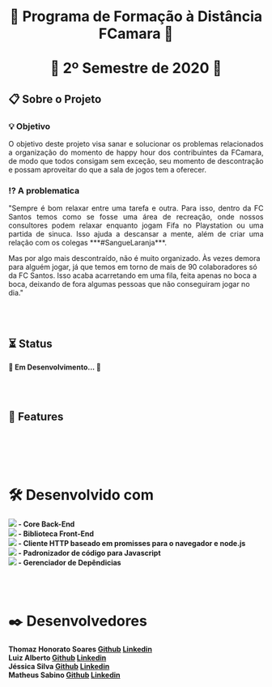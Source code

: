 <h1 align="center">🍊 Programa de Formação à Distância FCamara 🍊<br><br>🔸 2º Semestre de 2020 🔸</h1>
<br<br>
<h2 align="left">📋 Sobre o Projeto</h2>
<h3 align="left">💡 Objetivo</h3>
<p align="justify">O objetivo deste projeto visa sanar e solucionar os problemas relacionados a organização do momento de happy hour dos contribuintes
da FCamara, de modo que todos consigam sem exceção, seu momento de descontração e possam aproveitar do que a sala de jogos tem a oferecer.</p>
<br<br>
<h3 align="left">⁉ A problematica</h3>
<p align="justify">"Sempre é bom relaxar entre uma tarefa e outra. Para isso, dentro da FC Santos temos como se fosse uma área de recreação, onde nossos consultores podem relaxar enquanto jogam Fifa no Playstation ou uma partida de sinuca. Isso ajuda a descansar a mente, além de criar uma relação com os colegas ***#SangueLaranja***.
  

Mas por algo mais descontraído, não é muito organizado. Às vezes demora para alguém jogar, já que temos em torno de mais de 90 colaboradores só da FC Santos. Isso acaba acarretando em uma fila, feita apenas no boca a boca, deixando de fora algumas pessoas que não conseguiram jogar no dia."</p>
<br><br>
<h2 align="left">⏳ Status</h2>
<p align="justify">
  <b>🚧 Em Desenvolvimento... 🚧<b>
</p>
<br><br>
<h2 align="left">🚀 Features</h2><br>

<br><br>
<h1 align="left">🛠️ Desenvolvido com</h1>
<p align="justify">
  <a href="https://nodejs.org/en/"> <img src="https://img.shields.io/badge/Nodejs-V15.0.1-0BB5FF?labelColor=FF7F00"/></a> - Core Back-End <br>
  <a href="https://reactjs.org/"><img src="https://img.shields.io/badge/Reactjs-V1.0-0BB5FF?labelColor=FF7F00"/></a> - Biblioteca Front-End <br>
  <a href="https://www.npmjs.com/package/axios"><img src="https://img.shields.io/badge/Axios-V1.0-0BB5FF?labelColor=FF7F00"/></a> - Cliente HTTP baseado em promisses para o navegador e node.js<br>
  <a href="https://eslint.org/"><img src="https://img.shields.io/badge/Eslint-V2.1.13-0BB5FF?labelColor=FF7F00"/></a> - Padronizador de código para Javascript<br>
  <a href="https://www.npmjs.com/"><img src="https://img.shields.io/badge/Npm-V7.0.3-0BB5FF?labelColor=FF7F00"/></a> - Gerenciador de Depêndicias<br>
</p>
<br><br>
<h1 align="left">✒️ Desenvolvedores</h1>
<p align="justify">
  <b>Thomaz Honorato Soares</b> <a href="">Github</a> <a href="">Linkedin</a><br>
  <b>Luiz Alberto</b> <a href="">Github</a> <a href="">Linkedin</a><br>
  <b>Jéssica Silva</b> <a href="">Github</a> <a href="">Linkedin</a><br>
  <b>Matheus Sabino</b> <a href="">Github</a> <a href="">Linkedin</a><br>
</p>
